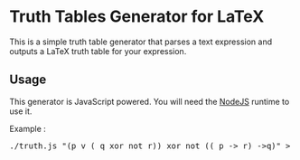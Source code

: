 # Truth Tables Generator for LaTeX

This is a simple truth table generator that parses a text expression and outputs a LaTeX truth table for your expression.

## Usage 

This generator is JavaScript powered. You will need the [NodeJS](http://nodejs.org/) runtime to use it.

Example : 
<pre>
./truth.js "(p v ( q xor not r)) xor not (( p -> r) ->q)" > example.tex
</pre>

